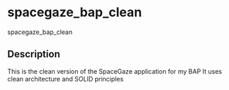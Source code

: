 # spacegaze_bap_clean

spacegaze_bap_clean

## Description

This is the clean version of the SpaceGaze application for my BAP
It uses clean architecture and SOLID principles
